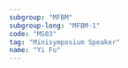 ```yaml
---
subgroup: "MFBM"
subgroup-long: "MFBM-1"
code: "MS03"
tag: "Minisymposium Speaker"
name: "Yi Fu"
---
```

